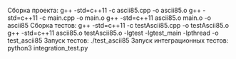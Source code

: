 Сборка проекта:
g++ -std=c++11 -c ascii85.cpp -o ascii85.o
g++ -std=c++11 -c main.cpp -o main.o
g++ -std=c++11 ascii85.o main.o -o ascii85
Сборка тестов:
g++ -std=c++11 -c testAscii85.cpp -o testAscii85.o
g++ -std=c++11 ascii85.o testAscii85.o -lgtest -lgtest_main -lpthread -o test_ascii85
Запуск тестов:
./test_ascii85
Запуск интеграционных тестов:
python3 integration_test.py